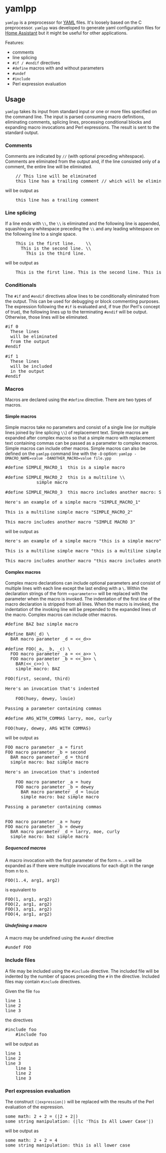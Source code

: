 # yamlpp

`yamlpp` is a preprocessor for [YAML](https://yaml.org) files.  It's loosely
based on the C preprocessor.  `yamlpp` was developed to generate yaml
configuration files for [Home Assistant](https://www.home-assistant.io) but
it might be useful for other applications.

Features:
- comments
- line splicing
- `#if / #endif` directives
- `#define` macros with and without parameters
- `#undef`
- `#include`
- Perl expression evaluation

## Usage

`yamlpp` takes its input from standard input or one or more files specified
on the command line.  The input is parsed consuming macro definitions,
eliminating comments, splicing lines, processing conditional blocks and
expanding macro invocations and Perl expressions.  The result is sent to
the standard output.

### Comments

Comments are indicated by `//` (with optional preceding whitespace).
Comments are eliminated from the output and, if the line consisted only of a
comment, the entire line will be eliminated.

<pre>
    // This line will be eliminated
    this line has a trailing comment // which will be eliminated
</pre>
will be output as
<pre>
    this line has a trailing comment
</pre>

### Line splicing

If a line ends with `\\`, the `\\` is eliminated and the following line is
appended, squashing any whitespace preceding the `\\` and any leading
whitespace on the following line to a single space.

<pre>
    This is the first line.    \\
      This is the second line. \\
        This is the third line.
</pre>
will be output as
<pre>
    This is the first line. This is the second line. This is the third line.
</pre>

### Conditionals

The `#if` and `#endif` directives allow lines to be conditionally eliminated
from the output.  This can be used for debugging or block commenting
purposes.  The expression following the `#if` is evaluated and, if true
(for Perl's concept of true), the following lines up to the terminating
`#endif` will be output.  Otherwise, those lines will be eliminated.

<pre>
#if 0
  These lines
  will be eliminated
  from the output
#endif

#if 1
  These lines
  will be included
  in the output
#endif
</pre>

### Macros

Macros are declared using the `#define` directive.  There are two types of
macros.

#### Simple macros

Simple macros take no parameters and consist of a single line (or multiple
lines joined by line splicing `\\`) of replacement text.  Simple macros are
expanded after complex macros so that a simple macro with replacement text
containing commas can be passed as a parameter to complex macros.
Simple macros can include other macros.  Simple macros can also be defined
on the `yamlpp` command line with the `-D` option:
`yamlpp -DMACRO_NAME=value -DANOTHER_MACRO=value file.ypp`

<pre>
#define SIMPLE_MACRO_1	this is a simple macro

#define SIMPLE_MACRO_2	this is a multiline \\
			simple macro

#define SIMPLE_MACRO_3	this macro includes another macro: SIMPLE_MACRO_1

Here's an example of a simple macro "SIMPLE_MACRO_1"

This is a multiline simple macro "SIMPLE_MACRO_2"

This macro includes another macro "SIMPLE_MACRO_3"
</pre>
will be output as
<pre>
Here's an example of a simple macro "this is a simple macro"

This is a multiline simple macro "this is a multiline simple macro"

This macro includes another macro "this macro includes another macro: this is a simple macro"
</pre>

#### Complex macros

Complex macro declarations can include optional parameters and consist of
multiple lines with each line except the last ending with a `\`.  Within
the declaration strings of the form `<<parameter>>` will be replaced with
the parameter when the macro is invoked.  The indentation of the first line
of the macro declaration is stripped from all lines.  When the macro is
invoked, the indentation of the invoking line will be prepended to the
expanded lines of the macro.  Complex macros can include other macros.

<pre>
#define BAZ	baz simple macro

#define BAR(_d) \
  BAR macro parameter _d = <<_d>>

#define FOO(_a, _b, _c) \
  FOO macro parameter _a = <<_a>> \
  FOO macro parameter _b = <<_b>> \
    BAR(<<_c>>) \
    simple macro: BAZ

FOO(first, second, third)

Here's an invocation that's indented

    FOO(huey, dewey, louie)

Passing a parameter containing commas

#define ARG_WITH_COMMAS larry, moe, curly

FOO(huey, dewey, ARG_WITH_COMMAS)
</pre>
will be output as
<pre>
FOO macro parameter _a = first
FOO macro parameter _b = second
  BAR macro parameter _d = third
  simple macro: baz simple macro

Here's an invocation that's indented

    FOO macro parameter _a = huey
    FOO macro parameter _b = dewey
      BAR macro parameter _d = louie
      simple macro: baz simple macro

Passing a parameter containing commas


FOO macro parameter _a = huey
FOO macro parameter _b = dewey
  BAR macro parameter _d = larry, moe, curly
  simple macro: baz simple macro
</pre>

##### Sequenced macros

A macro invocation with the first parameter of the form `n..n` will be
expanded as if there were multiple invocations for each digit in the range
from n to n.
<pre>
FOO(1..4, arg1, arg2)
</pre>
is equivalent to
<pre>
FOO(1, arg1, arg2)
FOO(2, arg1, arg2)
FOO(3, arg1, arg2)
FOO(4, arg1, arg2)
</pre>

##### Undefining a macro

A macro may be undefined using the `#undef` directive
<pre>
#undef FOO
</pre>

### Include files

A file may be included using the `#include` directive.  The included file
will be indented by the number of spaces preceding the `#` in the directive.
Included files may contain `#include` directives.

Given the file `foo`
<pre>
line 1
line 2
line 3
</pre>
the directives
<pre>
#include foo
    #include foo
</pre>
will be output as
<pre>
line 1
line 2
line 3
    line 1
    line 2
    line 3
</pre>

### Perl expression evaluation

The construct `(|expression|)` will be replaced with the results of the
Perl evaluation of the expression.

<pre>
some math: 2 + 2 = (|2 + 2|)
some string manipulation: (|lc 'This Is All Lower Case'|)
</pre>
will be output as
<pre>
some math: 2 + 2 = 4
some string manipulation: this is all lower case
</pre>
